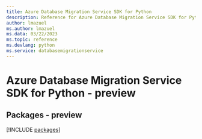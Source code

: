 ```yaml
---
title: Azure Database Migration Service SDK for Python
description: Reference for Azure Database Migration Service SDK for Python
author: lmazuel
ms.author: lmazuel
ms.data: 03/22/2023
ms.topic: reference
ms.devlang: python
ms.service: databasemigrationservice
---
```

# Azure Database Migration Service SDK for Python - preview
## Packages - preview
[!INCLUDE [packages](database-migration-service-index.md)]